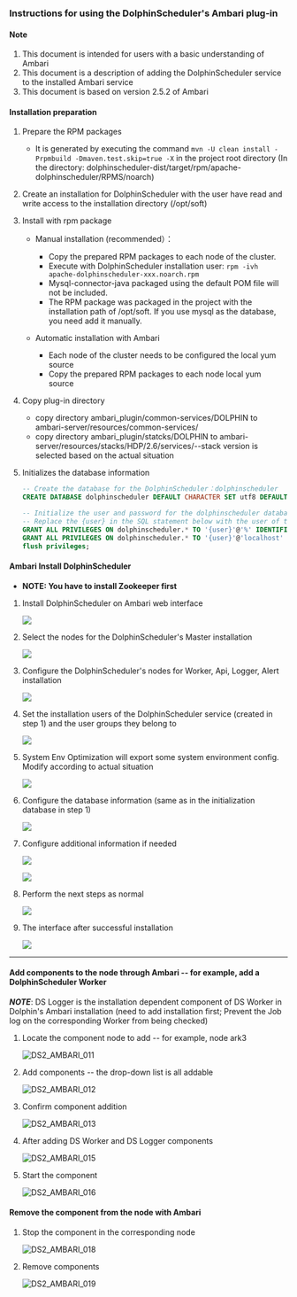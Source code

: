 ### Instructions for using the DolphinScheduler's Ambari plug-in

#### Note

1. This document is intended for users with a basic understanding of Ambari
2. This document is a description of adding the DolphinScheduler service to the installed Ambari service
3. This document is based on version 2.5.2 of Ambari 

#### Installation preparation

1. Prepare the RPM packages

   - It is generated by executing the command `mvn -U clean install -Prpmbuild -Dmaven.test.skip=true -X` in the project root directory (In the directory: dolphinscheduler-dist/target/rpm/apache-dolphinscheduler/RPMS/noarch)

2. Create an installation for DolphinScheduler with the user have read and write access to the installation directory (/opt/soft)

3. Install with rpm package

   - Manual installation (recommended）：
      - Copy the prepared RPM packages to each node of the cluster.
      - Execute with DolphinScheduler installation user: `rpm -ivh apache-dolphinscheduler-xxx.noarch.rpm`
      - Mysql-connector-java packaged using the default POM file will not be included.
      - The RPM package was packaged in the project with the installation path of /opt/soft. 
        If you use mysql as the database, you need add it manually.
      
   - Automatic installation with Ambari
      - Each node of the cluster needs to be configured the local yum source
      - Copy the prepared RPM packages to each node local yum source

4. Copy plug-in directory

   - copy directory ambari_plugin/common-services/DOLPHIN to ambari-server/resources/common-services/
   - copy directory ambari_plugin/statcks/DOLPHIN to ambari-server/resources/stacks/HDP/2.6/services/--stack version is selected based on the actual situation

5. Initializes the database information

   ```sql
   -- Create the database for the DolphinScheduler：dolphinscheduler
   CREATE DATABASE dolphinscheduler DEFAULT CHARACTER SET utf8 DEFAULT COLLATE utf8_general_ci;
   
   -- Initialize the user and password for the dolphinscheduler database and assign permissions
   -- Replace the {user} in the SQL statement below with the user of the dolphinscheduler database
   GRANT ALL PRIVILEGES ON dolphinscheduler.* TO '{user}'@'%' IDENTIFIED BY '{password}';
   GRANT ALL PRIVILEGES ON dolphinscheduler.* TO '{user}'@'localhost' IDENTIFIED BY '{password}';
   flush privileges;
   ```

#### Ambari Install DolphinScheduler
- **NOTE: You have to install Zookeeper first**

1. Install DolphinScheduler on Ambari web interface

   ![](https://dolphinscheduler.apache.org/img/ambari-plugin/DS2_AMBARI_001.png)

2. Select the nodes for the DolphinScheduler's Master installation

   ![](https://dolphinscheduler.apache.org/img/ambari-plugin/DS2_AMBARI_002.png)

3. Configure the DolphinScheduler's nodes for Worker, Api, Logger, Alert installation

   ![](https://dolphinscheduler.apache.org/img/ambari-plugin/DS2_AMBARI_003.png)

4. Set the installation users of the DolphinScheduler service (created in step 1) and the user groups they belong to

   ![](https://dolphinscheduler.apache.org/img/ambari-plugin/DS2_AMBARI_004.png)

5. System Env Optimization will export some system environment config. Modify according to actual situation

   ![](https://dolphinscheduler.apache.org/img/ambari-plugin/DS2_AMBARI_020.png)
   
6. Configure the database information (same as in the initialization database in step 1)

   ![](https://dolphinscheduler.apache.org/img/ambari-plugin/DS2_AMBARI_005.png)

7. Configure additional information if needed

   ![](https://dolphinscheduler.apache.org/img/ambari-plugin/DS2_AMBARI_006.png)

   ![](https://dolphinscheduler.apache.org/img/ambari-plugin/DS2_AMBARI_007.png)

8. Perform the next steps as normal

   ![](https://dolphinscheduler.apache.org/img/ambari-plugin/DS2_AMBARI_008.png)

9. The interface after successful installation

   ![](https://dolphinscheduler.apache.org/img/ambari-plugin/DS2_AMBARI_009.png)
   
   

------



#### Add components to the node through Ambari -- for example, add a DolphinScheduler Worker

***NOTE***: DS Logger is the installation dependent component of DS Worker in Dolphin's Ambari installation (need to add installation first; Prevent the Job log on the corresponding Worker from being checked)

1. Locate the component node to add -- for example, node ark3

   ![DS2_AMBARI_011](https://dolphinscheduler.apache.org/img/ambari-plugin/DS2_AMBARI_011.png)

2. Add components -- the drop-down list is all addable

   ![DS2_AMBARI_012](https://dolphinscheduler.apache.org/img/ambari-plugin/DS2_AMBARI_012.png)

3. Confirm component addition

   ![DS2_AMBARI_013](https://dolphinscheduler.apache.org/img/ambari-plugin/DS2_AMBARI_013.png)

4. After adding DS Worker and DS Logger components

   ![DS2_AMBARI_015](https://dolphinscheduler.apache.org/img/ambari-plugin/DS2_AMBARI_015.png)

5. Start the component

   ![DS2_AMBARI_016](https://dolphinscheduler.apache.org/img/ambari-plugin/DS2_AMBARI_016.png)


#### Remove the component from the node with Ambari

1. Stop the component in the corresponding node

   ![DS2_AMBARI_018](https://dolphinscheduler.apache.org/img/ambari-plugin/DS2_AMBARI_018.png)

2. Remove components

   ![DS2_AMBARI_019](https://dolphinscheduler.apache.org/img/ambari-plugin/DS2_AMBARI_019.png)
